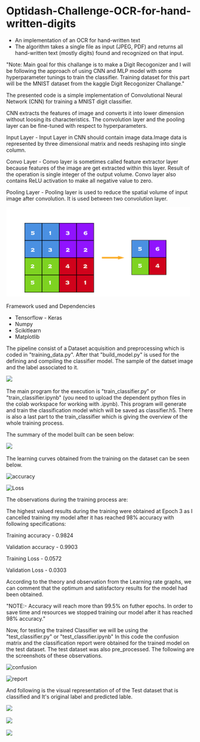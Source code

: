 # Optidash-Challenge-OCR-for-hand-written-digits
- An implementation of an OCR for hand-written text  
- The algorithm takes a single file as input (JPEG, PDF) and returns all hand-written text (mostly digits) found and recognized on that input. 

"Note: Main goal for this challange is to make a Digit Recogonizer and I will be following the approach of using CNN and MLP model with some hyperparameter tunings to train the classifier. Training dataset for this part will be the MNIST dataset from the kaggle Digit Recogonizer Challange."

The presented code is a simple implementation of Convolutional Neural Network (CNN) for training a MNIST digit classifier.

CNN extracts the features of image and converts it into lower dimension without loosing its characteristics. 
The convolution layer and the pooling layer can be fine-tuned with respect to hyperparameters.

Input Layer - Input Layer in CNN should contain image data.Image data is represented by three dimensional matrix and needs reshaping into single column.

Convo Layer - Convo layer is sometimes called feature extractor layer because features of the image are get extracted within this layer. Result of the operation is single integer of the output volume. Convo layer also contains ReLU activation to make all negative value to zero.

Pooling Layer - Pooling layer is used to reduce the spatial volume of input image after convolution. It is used between two convolution layer. 

![](disp_images/Image_9.PNG)

Framework used and Dependencies
- Tensorflow - Keras
- Numpy
- Scikitlearn
- Matplotlib

The pipeline consist of a Dataset acquisition and preprocessing which is coded in "training_data.py". After that "build_model.py" is used for the defining and compiling the classifier model. The sample of the datset image and the label associated to it.

![](disp_images/Image_0.PNG)

The main program for the execution is "train_classifier.py" or "train_classifier.ipynb" (you need to upload the dependent python files in the colab workspace for working with .ipynb). This program will generate and train the classification model which will be saved as classifier.h5. There is also a last part to the train_classifier which is giving the overview of the whole training process.

The summary of the model built can be seen below:

![](disp_images/Image_1.PNG)

The learning curves obtained from the training on the dataset can be seen below.

![accuracy](https://user-images.githubusercontent.com/57597700/112594890-989d8800-8e2f-11eb-9184-9be0da545d80.jpg)

![Loss](https://user-images.githubusercontent.com/57597700/112594683-4d837500-8e2f-11eb-9d9e-b9e0d1fbd5c4.jpg)

The observations during the training process are:

The highest valued results during the training were obtained at Epoch 3 as I cancelled training my model after it has reached 98% accuracy with following specifications:

Training accuracy   - 0.9824 

Validation accuracy - 0.9903

Training Loss       - 0.0572

Validation Loss     - 0.0303

According to the theory and observation from the Learning rate graphs, we can comment that the optimum and satisfactory results for the model had been obtained. 


"NOTE:- Accuracy will reach more than 99.5% on futher epochs. In order to save time and resources we stopped training our model after it has reached 98% accuracy."


Now, for testing the trained Classifier we will be using the "test_classifier.py" or "test_classifier.ipynb" In this code the confusion matrix and the classification report were obtained for the trained model on the test dataset. The test dataset was also pre_processed. The following are the screenshots of these observations.

![confusion](https://user-images.githubusercontent.com/57597700/112595971-2b8af200-8e31-11eb-824d-2229b6cb76f9.jpg)

![report](https://user-images.githubusercontent.com/57597700/112596003-33e32d00-8e31-11eb-8612-1212d1c4143d.jpg)


And following is the visual representation of of the Test dataset that is classified and It's original label and predicted lable.

![](disp_images/Image_6.PNG)

![](disp_images/Image_7.PNG)

![](disp_images/Image_8.PNG)
